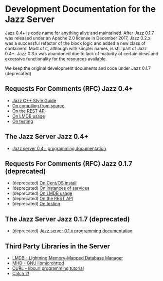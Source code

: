# Development Documentation for the Jazz Server

Jazz 0.4+ is code name for anything alive and maintained. After Jazz 0.1.7 was released under an Apache 2.0 license in December 2017,
Jazz 0.2.x was a successful refactor of the block logic and added a new class of containers. Most of it, although with simpler names,
is still part of Jazz 0.4+. Jazz 0.3.x was abandoned due to lack of maturity of certain ideas and excessive functionality for the
resources available.

We keep the original development documents and code under Jazz 0.1.7 (deprecated)

## Requests For Comments (RFC) Jazz 0.4+

 - [Jazz C++ Style Guide](rfc2/jazz_cpp_style_guide.html)
 - [On compiling from source](../jazz_reference/using_compile_jazz.html)
 - [On the REST API](../jazz_reference/reference_api_top.html)
 - [On LMDB usage](rfc2/lmdb.html)
 - [On testing](rfc2/testing.html)

## The Jazz Server Jazz 0.4+

 - [Jazz server 0.4+ programming documentation](../develop_jazz02/index.html)

## Requests For Comments (RFC) Jazz 0.1.7 (deprecated)

 - (deprecated) [On Cent/OS install](rfc/binary_install.html)
 - (deprecated) [On instances of services](rfc/instantiation.html)
 - (deprecated) [On LMDB usage](rfc/lmdb_dbis.html)
 - (deprecated) [On the REST API](rfc/rest_api.html)
 - (deprecated) [On testing](rfc/testing.html)

## The Jazz Server Jazz 0.1.7 (deprecated)

 - (deprecated) [Jazz server 0.1.x programming documentation](../develop_jazz01/index.html)

## Third Party Libraries in the Server

 - [LMDB - Lightning Memory-Mapped Database Manager](http://www.lmdb.tech/doc/)
 - [MHD - GNU libmicrohttpd](https://www.gnu.org/software/libmicrohttpd/manual/libmicrohttpd.html)
 - [CURL - libcurl programming tutorial](https://curl.haxx.se/libcurl/c/libcurl-tutorial.html)
 - [Catch 2! ](https://github.com/catchorg/Catch2/blob/master/docs/Readme.md#top)

